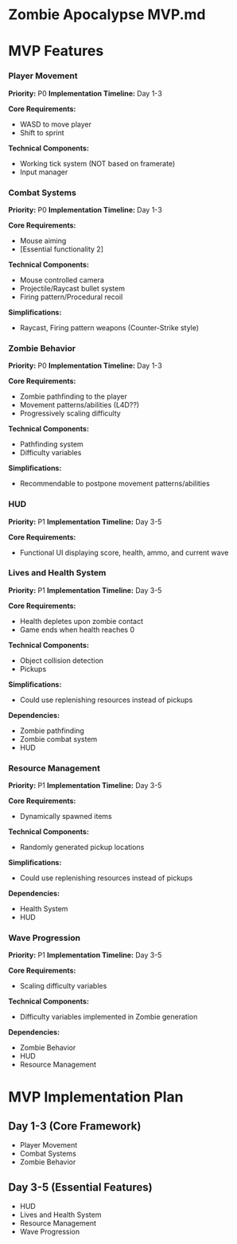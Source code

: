 # Zombie Apocalypse MVP.md

# MVP Features

### Player Movement

**Priority:** P0
**Implementation Timeline:** Day 1-3

**Core Requirements:**

- WASD to move player
- Shift to sprint

**Technical Components:**

- Working tick system (NOT based on framerate)
- Input manager

### Combat Systems

**Priority:** P0
**Implementation Timeline:** Day 1-3

**Core Requirements:**

- Mouse aiming
- [Essential functionality 2]

**Technical Components:**

- Mouse controlled camera
- Projectile/Raycast bullet system
- Firing pattern/Procedural recoil

**Simplifications:**

- Raycast, Firing pattern weapons (Counter-Strike style)

### Zombie Behavior

**Priority:** P0
**Implementation Timeline:** Day 1-3

**Core Requirements:**

- Zombie pathfinding to the player
- Movement patterns/abilities (L4D??)
- Progressively scaling difficulty

**Technical Components:**

- Pathfinding system
- Difficulty variables

**Simplifications:**

- Recommendable to postpone movement patterns/abilities

### HUD

**Priority:** P1
**Implementation Timeline:** Day 3-5

**Core Requirements:**

- Functional UI displaying score, health, ammo, and current wave

### Lives and Health System

**Priority:** P1
**Implementation Timeline:** Day 3-5

**Core Requirements:**

- Health depletes upon zombie contact
- Game ends when health reaches 0

**Technical Components:**

- Object collision detection
- Pickups

**Simplifications:**

- Could use replenishing resources instead of pickups

**Dependencies:**

- Zombie pathfinding
- Zombie combat system
- HUD

### Resource Management

**Priority:** P1
**Implementation Timeline:** Day 3-5

**Core Requirements:**

- Dynamically spawned items

**Technical Components:**

- Randomly generated pickup locations

**Simplifications:**

- Could use replenishing resources instead of pickups

**Dependencies:**

- Health System
- HUD

### Wave Progression

**Priority:** P1
**Implementation Timeline:** Day 3-5

**Core Requirements:**

- Scaling difficulty variables

**Technical Components:**

- Difficulty variables implemented in Zombie generation

**Dependencies:**

- Zombie Behavior
- HUD
- Resource Management

# MVP Implementation Plan

## Day 1-3 (Core Framework)

- Player Movement
- Combat Systems
- Zombie Behavior

## Day 3-5 (Essential Features)

- HUD
- Lives and Health System
- Resource Management
- Wave Progression